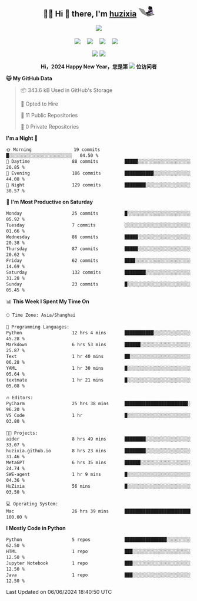 <div align="center">

## :woman_technologist: Hi 👋 there, I'm [huzixia](https://huzixia.github.io/) <img height="30" src="images/work.gif" />

  <!-- dynamic typing effect 动态打字效果 -->
  <div>
    <a href="https://huzixia.github.io/">
      <img src="https://readme-typing-svg.demolab.com?font=Fira+Code&pause=1000&width=435&lines=console.log(%22Hello%2C%20World%22);胡同学祝您心想事成!&center=true&size=27" />
    </a>
  </div>

  <div>&nbsp;</div>

  <!-- profile logo 个人资料徽标 -->
  <div>
    <a href="https://huzixia.github.io/"><img src="https://img.shields.io/badge/Website-博客-orange" /></a>&emsp;
    <a href="https://www.zhihu.com/people/hu-zi-xia-91"><img src="https://img.shields.io/badge/ZhiHu-知乎-blue" /></a>&emsp;
    <a href="https://twitter.com/zixia80631/"><img src="https://img.shields.io/badge/Twitter-推特-black" /></a>&emsp;
    <a href="https://github.com/HuZixia/Text2Video/assets/38995480/244e64be-3dc4-46bb-8aff-523d8a235a1e"><img src="https://img.shields.io/badge/WeChat-微信-07c160" /></a>&emsp;

  </div>

[//]: # (### Github Stats)

 <p>
   <img src="https://github-readme-stats.vercel.app/api?username=HuZixia&rank_icon=github&theme=react&border_color=61dafb&hide_border=true" />
   <img src="https://github-readme-stats.vercel.app/api/top-langs/?username=HuZixia&hide=c%23,powershell,Mathematica,Ruby,Objective-C,Objective-C%2b%2b,Cuda&title_color=61dafb&text_color=ffffff&icon_color=61dafb&bg_color=20232a&langs_count=8&layout=compact&border_color=61dafb&hide_border=true&size_weight=0.5&count_weight=0.5" />
 </p>

</div>

<div align="center"><b>Hi，2024 Happy New Year，您是第 <img src="https://profile-counter.glitch.me/HuZixia/count.svg"></img> 位访问者</b></div>


[//]: # (*   Github Stats)
[//]: # (![Top Langs]&#40;https://github-readme-stats.vercel.app/api/top-langs/?username=HuZixia\&layout=compact&#41;)
[//]: # (![HuZixia's GitHub stats]&#40;https://github-readme-stats.vercel.app/api?username=HuZixia\&rank_icon=github&theme=tokyonight&#41;)


<!--START_SECTION:waka-->
**🐱 My GitHub Data** 

> 📦 343.6 kB Used in GitHub's Storage 
 > 
> 💼 Opted to Hire
 > 
> 📜 11 Public Repositories 
 > 
> 🔑 0 Private Repositories 
 > 
**I'm a Night 🦉** 

```text
🌞 Morning                19 commits          █░░░░░░░░░░░░░░░░░░░░░░░░   04.50 % 
🌆 Daytime                88 commits          █████░░░░░░░░░░░░░░░░░░░░   20.85 % 
🌃 Evening                186 commits         ███████████░░░░░░░░░░░░░░   44.08 % 
🌙 Night                  129 commits         ████████░░░░░░░░░░░░░░░░░   30.57 % 
```
📅 **I'm Most Productive on Saturday** 

```text
Monday                   25 commits          █░░░░░░░░░░░░░░░░░░░░░░░░   05.92 % 
Tuesday                  7 commits           ░░░░░░░░░░░░░░░░░░░░░░░░░   01.66 % 
Wednesday                86 commits          █████░░░░░░░░░░░░░░░░░░░░   20.38 % 
Thursday                 87 commits          █████░░░░░░░░░░░░░░░░░░░░   20.62 % 
Friday                   62 commits          ████░░░░░░░░░░░░░░░░░░░░░   14.69 % 
Saturday                 132 commits         ████████░░░░░░░░░░░░░░░░░   31.28 % 
Sunday                   23 commits          █░░░░░░░░░░░░░░░░░░░░░░░░   05.45 % 
```


📊 **This Week I Spent My Time On** 

```text
🕑︎ Time Zone: Asia/Shanghai

💬 Programming Languages: 
Python                   12 hrs 4 mins       ███████████░░░░░░░░░░░░░░   45.28 % 
Markdown                 6 hrs 53 mins       ██████░░░░░░░░░░░░░░░░░░░   25.87 % 
Text                     1 hr 40 mins        ██░░░░░░░░░░░░░░░░░░░░░░░   06.28 % 
YAML                     1 hr 30 mins        █░░░░░░░░░░░░░░░░░░░░░░░░   05.64 % 
textmate                 1 hr 21 mins        █░░░░░░░░░░░░░░░░░░░░░░░░   05.08 % 

🔥 Editors: 
PyCharm                  25 hrs 38 mins      ████████████████████████░   96.20 % 
VS Code                  1 hr                █░░░░░░░░░░░░░░░░░░░░░░░░   03.80 % 

🐱‍💻 Projects: 
aider                    8 hrs 49 mins       ████████░░░░░░░░░░░░░░░░░   33.07 % 
huzixia.github.io        8 hrs 23 mins       ████████░░░░░░░░░░░░░░░░░   31.46 % 
MetaGPT                  6 hrs 35 mins       ██████░░░░░░░░░░░░░░░░░░░   24.74 % 
SWE-agent                1 hr 9 mins         █░░░░░░░░░░░░░░░░░░░░░░░░   04.36 % 
HuZixia                  56 mins             █░░░░░░░░░░░░░░░░░░░░░░░░   03.50 % 

💻 Operating System: 
Mac                      26 hrs 39 mins      █████████████████████████   100.00 % 
```

**I Mostly Code in Python** 

```text
Python                   5 repos             ████████████████░░░░░░░░░   62.50 % 
HTML                     1 repo              ███░░░░░░░░░░░░░░░░░░░░░░   12.50 % 
Jupyter Notebook         1 repo              ███░░░░░░░░░░░░░░░░░░░░░░   12.50 % 
Java                     1 repo              ███░░░░░░░░░░░░░░░░░░░░░░   12.50 % 
```




 Last Updated on 06/06/2024 18:40:50 UTC
<!--END_SECTION:waka-->


<!--
**HuZixia/HuZixia** is a ✨ _special_ ✨ repository because its `README.md` (this file) appears on your GitHub profile.

Here are some ideas to get you started:

- 🔭 I’m currently working on ...
- 🌱 I’m currently learning ...
- 👯 I’m looking to collaborate on ...
- 🤔 I’m looking for help with ...
- 💬 Ask me about ...
- 📫 How to reach me: ...
- 😄 Pronouns: ...
- ⚡ Fun fact: ...
-->
